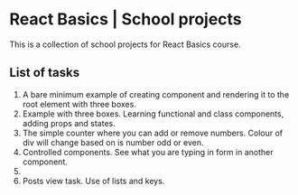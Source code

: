 # React Basics | School projects

This is a collection of school projects for React Basics course.

## List of tasks

1. A bare minimum example of creating component and rendering it to the root element with three boxes.
2. Example with three boxes. Learning functional and class components, adding props and states.
3. The simple counter where you can add or remove numbers. Colour of div will change based on is number odd or even.
4. Controlled components. See what you are typing in form in another component.
5.
6. Posts view task. Use of lists and keys.
